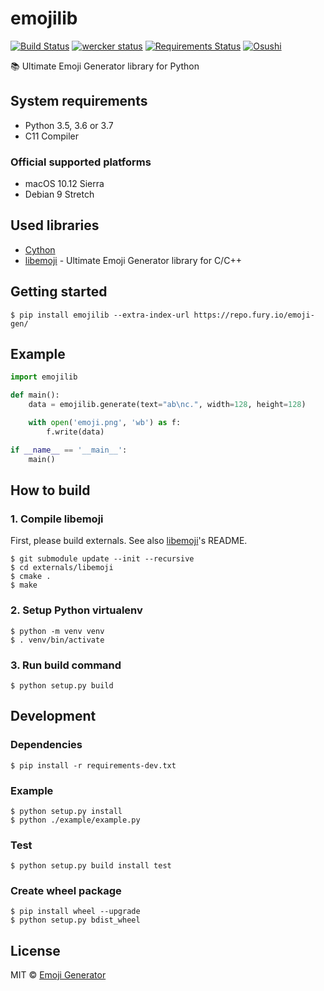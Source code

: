 # emojilib
[![Build Status](https://travis-ci.org/emoji-gen/emojilib.svg?branch=master)](https://travis-ci.org/emoji-gen/emojilib)
[![wercker status](https://app.wercker.com/status/486fa62cf2efbf47c595632b1e902e58/s/master "wercker status")](https://app.wercker.com/project/byKey/486fa62cf2efbf47c595632b1e902e58)
[![Requirements Status](https://requires.io/github/emoji-gen/emojilib/requirements.svg?branch=master)](https://requires.io/github/emoji-gen/emojilib/requirements/?branch=master)
[![Osushi](https://img.shields.io/badge/donate-osushi-EA2F57.svg)](https://osushi.love/intent/post/9ad90add99954e62ac79251606c10eec)

:books: Ultimate Emoji Generator library for Python

## System requirements

- Python 3.5, 3.6 or 3.7
- C11 Compiler

### Official supported platforms

- macOS 10.12 Sierra
- Debian 9 Stretch

## Used libraries

- [Cython](http://cython.org/)
- [libemoji](https://github.com/emoji-gen/libemoji) - Ultimate Emoji Generator library for C/C++

## Getting started

```
$ pip install emojilib --extra-index-url https://repo.fury.io/emoji-gen/
```

## Example

```python
import emojilib

def main():
    data = emojilib.generate(text="ab\nc.", width=128, height=128)

    with open('emoji.png', 'wb') as f:
        f.write(data)

if __name__ == '__main__':
    main()
```

## How to build
### 1. Compile libemoji
First, please build externals.
See also [libemoji](https://github.com/emoji-gen/libemoji)'s README.

```
$ git submodule update --init --recursive
$ cd externals/libemoji
$ cmake .
$ make
```

### 2. Setup Python virtualenv
```
$ python -m venv venv
$ . venv/bin/activate
```

### 3. Run build command
```
$ python setup.py build
```

## Development
### Dependencies

```
$ pip install -r requirements-dev.txt
```

### Example

```
$ python setup.py install
$ python ./example/example.py
```

### Test

```
$ python setup.py build install test
```

### Create wheel package

```
$ pip install wheel --upgrade
$ python setup.py bdist_wheel
```

## License
MIT &copy; [Emoji Generator](https://emoji-gen.ninja)

